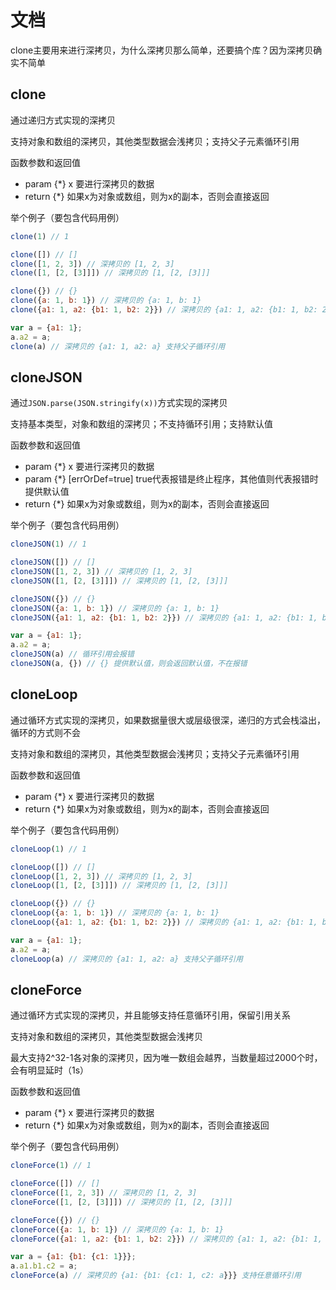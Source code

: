# 文档
clone主要用来进行深拷贝，为什么深拷贝那么简单，还要搞个库？因为深拷贝确实不简单

## clone
通过递归方式实现的深拷贝

支持对象和数组的深拷贝，其他类型数据会浅拷贝；支持父子元素循环引用

函数参数和返回值

- param {\*} x 要进行深拷贝的数据
- return {\*} 如果x为对象或数组，则为x的副本，否则会直接返回

举个例子（要包含代码用例）

```js
clone(1) // 1

clone([]) // []
clone([1, 2, 3]) // 深拷贝的 [1, 2, 3]
clone([1, [2, [3]]]) // 深拷贝的 [1, [2, [3]]]

clone({}) // {}
clone({a: 1, b: 1}) // 深拷贝的 {a: 1, b: 1}
clone({a1: 1, a2: {b1: 1, b2: 2}}) // 深拷贝的 {a1: 1, a2: {b1: 1, b2: 2}}

var a = {a1: 1};
a.a2 = a;
clone(a) // 深拷贝的 {a1: 1, a2: a} 支持父子循环引用
```

## cloneJSON
通过`JSON.parse(JSON.stringify(x))`方式实现的深拷贝

支持基本类型，对象和数组的深拷贝；不支持循环引用；支持默认值

函数参数和返回值

- param {\*} x 要进行深拷贝的数据
- param {\*} [errOrDef=true] true代表报错是终止程序，其他值则代表报错时提供默认值
- return {\*} 如果x为对象或数组，则为x的副本，否则会直接返回

举个例子（要包含代码用例）

```js
cloneJSON(1) // 1

cloneJSON([]) // []
cloneJSON([1, 2, 3]) // 深拷贝的 [1, 2, 3]
cloneJSON([1, [2, [3]]]) // 深拷贝的 [1, [2, [3]]]

cloneJSON({}) // {}
cloneJSON({a: 1, b: 1}) // 深拷贝的 {a: 1, b: 1}
cloneJSON({a1: 1, a2: {b1: 1, b2: 2}}) // 深拷贝的 {a1: 1, a2: {b1: 1, b2: 2}}

var a = {a1: 1};
a.a2 = a;
cloneJSON(a) // 循环引用会报错
cloneJSON(a, {}) // {} 提供默认值，则会返回默认值，不在报错
```


## cloneLoop
通过循环方式实现的深拷贝，如果数据量很大或层级很深，递归的方式会栈溢出，循环的方式则不会

支持对象和数组的深拷贝，其他类型数据会浅拷贝；支持父子元素循环引用

函数参数和返回值

- param {\*} x 要进行深拷贝的数据
- return {\*} 如果x为对象或数组，则为x的副本，否则会直接返回

举个例子（要包含代码用例）

```js
cloneLoop(1) // 1

cloneLoop([]) // []
cloneLoop([1, 2, 3]) // 深拷贝的 [1, 2, 3]
cloneLoop([1, [2, [3]]]) // 深拷贝的 [1, [2, [3]]]

cloneLoop({}) // {}
cloneLoop({a: 1, b: 1}) // 深拷贝的 {a: 1, b: 1}
cloneLoop({a1: 1, a2: {b1: 1, b2: 2}}) // 深拷贝的 {a1: 1, a2: {b1: 1, b2: 2}}

var a = {a1: 1};
a.a2 = a;
cloneLoop(a) // 深拷贝的 {a1: 1, a2: a} 支持父子循环引用
```

## cloneForce
通过循环方式实现的深拷贝，并且能够支持任意循环引用，保留引用关系

支持对象和数组的深拷贝，其他类型数据会浅拷贝

最大支持2^32-1各对象的深拷贝，因为唯一数组会越界，当数量超过2000个时，会有明显延时（1s）

函数参数和返回值

- param {\*} x 要进行深拷贝的数据
- return {\*} 如果x为对象或数组，则为x的副本，否则会直接返回

举个例子（要包含代码用例）

```js
cloneForce(1) // 1

cloneForce([]) // []
cloneForce([1, 2, 3]) // 深拷贝的 [1, 2, 3]
cloneForce([1, [2, [3]]]) // 深拷贝的 [1, [2, [3]]]

cloneForce({}) // {}
cloneForce({a: 1, b: 1}) // 深拷贝的 {a: 1, b: 1}
cloneForce({a1: 1, a2: {b1: 1, b2: 2}}) // 深拷贝的 {a1: 1, a2: {b1: 1, b2: 2}}

var a = {a1: {b1: {c1: 1}}};
a.a1.b1.c2 = a;
cloneForce(a) // 深拷贝的 {a1: {b1: {c1: 1, c2: a}}} 支持任意循环引用
```
